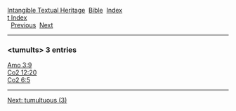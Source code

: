 [Intangible Textual Heritage](../../index)  [Bible](../index) 
[Index](index)   
[t Index](_t_)  
  [Previous](c11840)  [Next](c11842) 

------------------------------------------------------------------------

### &lt;tumults&gt; 3 entries

[Amo 3:9](../kjv/amo003.htm#009)  
[Co2 12:20](../kjv/co2012.htm#020)  
[Co2 6:5](../kjv/co2006.htm#005)  

------------------------------------------------------------------------

[Next: tumultuous (3)](c11842)
